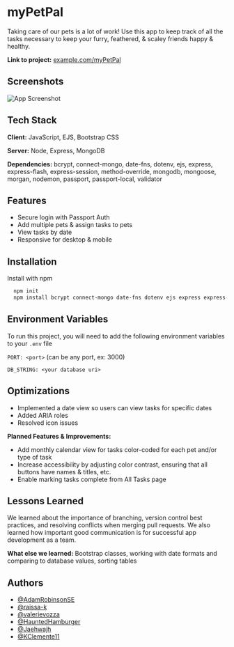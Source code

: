 
# myPetPal

Taking care of our pets is a lot of work! Use this app to keep track of all the tasks necessary to keep your furry, feathered, & scaley friends happy & healthy.

**Link to project:** [example.com/myPetPal](example.com/myPetPal)


## Screenshots

![App Screenshot](https://via.placeholder.com/468x300?text=App+Screenshot+Here)


## Tech Stack

**Client:** JavaScript, EJS, Bootstrap CSS

**Server:** Node, Express, MongoDB

**Dependencies:** bcrypt, connect-mongo, date-fns, dotenv, ejs, express, express-flash, express-session, method-override, mongodb, mongoose, morgan, nodemon, passport, passport-local, validator

## Features

- Secure login with Passport Auth
- Add multiple pets & assign tasks to pets
- View tasks by date
- Responsive for desktop & mobile


## Installation

Install with npm

```bash
  npm init
  npm install bcrypt connect-mongo date-fns dotenv ejs express express-flash express-session method-override mongodb mongoose morgan nodemon passport passport-local validator
```
## Environment Variables

To run this project, you will need to add the following environment variables to your `.env` file

`PORT: <port>` (can be any port, ex: 3000)

`DB_STRING: <your database uri>`
## Optimizations

- Implemented a date view so users can view tasks for specific dates
- Added ARIA roles
- Resolved icon issues

**Planned Features & Improvements:**

- Add monthly calendar view for tasks color-coded for each pet and/or type of task
- Increase accessibility by adjusting color contrast, ensuring that all buttons have names & titles, etc.
- Enable marking tasks complete from All Tasks page

## Lessons Learned

We learned about the importance of branching, version control best practices, and resolving conflicts when merging pull requests. We also learned how important good communication is for successful app development as a team.

**What else we learned:** Bootstrap classes, working with date formats and comparing to database values, sorting tables


## Authors

- [@AdamRobinsonSE](https://www.github.com/AdamRobinsonSE)
- [@raissa-k](https://www.github.com/raissa-k)
- [@valerievozza](https://www.github.com/valerievozza)
- [@HauntedHamburger](https://www.github.com/HauntedHamburger)
- [@Jaehwajh](https://www.github.com/Jaehwajh)
- [@KClemente11](https://www.github.com/KClemente11)